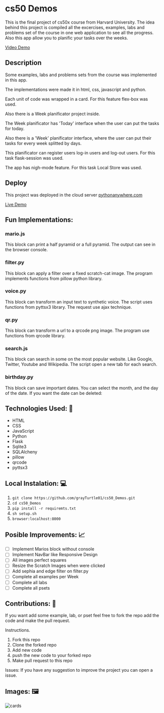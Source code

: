 # cs50 Demos

This is the final project of cs50x course from Harvard University. The idea behind this project is compiled all
the excercises, examples, labs and problems set of the course in one web application to see all the progress.
Also this app allow you to planific your tasks over the weeks.

[Video Demo](https://youtu.be/aGzm9kANVbg)

## Description

Some examples, labs and problems sets from the course was implemented in this app.

The implementations were made it in html, css, javascript and python.

Each unit of code was wrapped in a card. For this feature flex-box was used.

Also there is a  Week planificator project inside.

The Week planificator has 'Today' interface when the user can put the tasks for today.

Also there is a 'Week' planificator interface, where the user can put their tasks for every week splitted by days.

This planificator can register users log-in users and log-out users. For this task flask-session was used. 

The app has nigh-mode feature. For this task Local Store was used.

## Deploy
This project was deployed in the cloud server [pythonanywhere.com](http://pythonanywhere.com)

[Live Demo](https://grayturtle.pythonanywhere.com/)

## Fun Implementations:
### mario.js
This block can print a half pyramid or a full pyramid.
The output can see in the browser console.

### filter.py
This block can apply a filter over a fixed scratch-cat image.
The program implements functions from pillow python library.

### voice.py
This block can transform an input text to synthetic voice.
The script uses functions from pyttsx3 library.
The request use ajax technique.

### qr.py
This block can transform a url to a qrcode png image.
The program use functions from qrcode library.

### search.js
This block can search in some on the most popular website.
Like Google, Twitter, Youtube and Wikipedia.
The script open a new tab for each search.

### birthday.py
This block can save important dates.
You can select the month, and the day of the date.
If you want the date can be deleted:


## Technologies Used: 🧰

* HTML
* CSS
* JavaScript
* Python
* Flask
* Sqlite3
* SQLAlcheny
* pillow
* qrcode
* pyttsx3


## Local Instalation: 💻
1. `git clone https://github.com/grayTurtle01/cs50_Demos.git`
2. `cd cs50_Demos`
3. `pip install -r requiremts.txt` 
4. `sh setup.sh`
5. `browser:localhost:8000`

## Posible Improvements: 📈
- [ ] Implement Marios block without console
- [ ] Implement NavBar like Responsive Design
- [ ] All images perfect squares
- [ ] Resize the Scratch Images when were clicked
- [ ] Add sephia and edge filter on filter.py
- [ ] Complete all examples per Week
- [ ] Complete all labs 
- [ ] Complete all psets 

## Contributions: 🎁
If you want add some example, lab, or pset feel free to fork the repo add the code and make the pull request.

Instructions.
1. Fork this repo
2. Clone the forked repo
3. Add new code
4. push the new code to your forked repo
5. Make pull request to this repo

Issues:
If you have any suggestion to improve the project you can open a issue.

## Images: 🖼️
![cards](https://res.cloudinary.com/dqxtoises/image/upload/v1632904463/2021-09-29-031514_545x548_scrot_xlrqr4.png)
